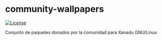 # community-wallpapers

[![License](https://camo.githubusercontent.com/e170e276291254896665fa8f612b99fe5b7dd005/68747470733a2f2f692e6372656174697665636f6d6d6f6e732e6f72672f6c2f62792d73612f342e302f38387833312e706e67)](https://creativecommons.org/licenses/by-sa/4.0/)

Conjunto de paquetes donados por la comunidad para Xanadu GNU/Linux

